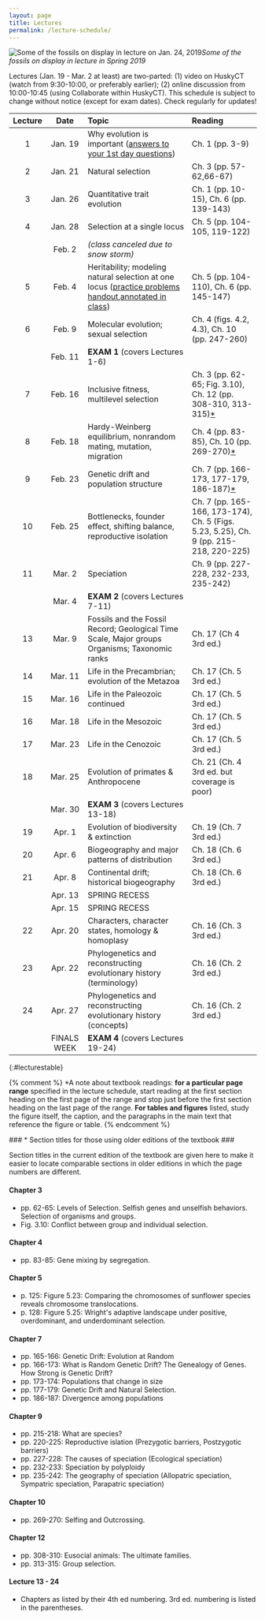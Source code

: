 ```yaml
---
layout: page
title: Lectures
permalink: /lecture-schedule/
---
```

![Some of the fossils on display in lecture on Jan. 24, 2019](../assets/img/fossil-banner.png)_Some of the fossils on display in lecture in Spring 2019_

Lectures (Jan. 19 - Mar. 2 at least) are two-parted: (1) video on HuskyCT (watch from 9:30-10:00, or preferably earlier); (2) online discussion from 10:00-10:45 (using Collaborate within HuskyCT). This schedule is subject to change without notice (except for exam dates). Check regularly for updates!

Lecture |      Date     |                           Topic                                    |      Reading
:-----: | :-----------: | :----------------------------------------------------------------  | :-----------------
1       | Jan. 19       | Why evolution is important ([answers to your 1st day questions](../first-day-questions))     |  Ch. 1 (pp. 3-9)
2       | Jan. 21       | Natural selection                                                  |  Ch. 3 (pp. 57-62,66-67)
3       | Jan. 26       | Quantitative trait evolution                                       |  Ch. 1 (pp. 10-15), Ch. 6 (pp. 139-143)
4       | Jan. 28       | Selection at a single locus                                        |  Ch. 5 (pp. 104-105, 119-122)
        | Feb.  2       | _(class canceled due to snow storm)_                               |  
5       | Feb.  4       | Heritability; modeling natural selection at one locus ([practice problems handout](../assets/pdf/practice.pdf),[annotated in class](../assets/pdf/practice-annotated.pdf)) |  Ch. 5 (pp. 104-110), Ch. 6 (pp. 145-147)
6       | Feb.  9       | Molecular evolution; sexual selection                              |  Ch. 4 (figs. 4.2, 4.3), Ch. 10 (pp. 247-260)
        | Feb. 11       | **EXAM 1**  (covers Lectures 1-6)                                  |  
7       | Feb. 16       | Inclusive fitness, multilevel selection                            |  Ch. 3 (pp. 62-65; Fig. 3.10), Ch. 12 (pp. 308-310, 313-315)[*](#asterisk) 
8       | Feb. 18       | Hardy-Weinberg equilibrium, nonrandom mating, mutation, migration  |  Ch. 4 (pp. 83-85), Ch. 10 (pp. 269-270)[*](#asterisk)
9       | Feb. 23       | Genetic drift and population structure                             |  Ch. 7 (pp. 166-173, 177-179, 186-187)[*](#asterisk)
10      | Feb. 25       | Bottlenecks, founder effect, shifting balance, reproductive isolation |  Ch. 7 (pp. 165-166, 173-174), Ch. 5 (Figs. 5.23, 5.25), Ch. 9 (pp. 215-218, 220-225)
11      | Mar.  2       | Speciation                                                         |  Ch. 9 (pp. 227-228, 232-233, 235-242)
        | Mar.  4       | **EXAM 2** (covers Lectures 7-11)                                  |  
13      | Mar.  9       | Fossils and the Fossil Record; Geological Time Scale, Major groups Organisms; Taxonomic ranks       |  Ch. 17 (Ch 4 3rd ed.)
14      | Mar. 11       | Life in the Precambrian; evolution of the Metazoa                  |  Ch. 17 (Ch. 5 3rd ed.)
15      | Mar. 16       | Life in the Paleozoic continued                                    |  Ch. 17 (Ch. 5 3rd ed.)
16      | Mar. 18       | Life in the Mesozoic                                               |  Ch. 17 (Ch. 5 3rd ed.)
17      | Mar. 23       | Life in the Cenozoic                                               |  Ch. 17 (Ch. 5 3rd ed.)
18      | Mar. 25       | Evolution of primates & Anthropocene                               |  Ch. 21 (Ch. 4 3rd ed. but coverage is poor)
        | Mar. 30       | **EXAM 3** (covers Lectures 13-18)                                 |
19      | Apr.  1       | Evolution of biodiversity & extinction                             |  Ch. 19 (Ch. 7 3rd ed.)
20      | Apr.  6       | Biogeography and major patterns of distribution                    |  Ch. 18 (Ch. 6 3rd ed.)
21      | Apr.  8       | Continental drift; historical biogeography                         |  Ch. 18 (Ch. 6 3rd ed.)
        | Apr. 13       | SPRING RECESS                                                      |  
        | Apr. 15       | SPRING RECESS                                                      |  
22      | Apr. 20       | Characters, character states, homology & homoplasy                 |  Ch. 16 (Ch. 3 3rd ed.)
23      | Apr. 22       | Phylogenetics and reconstructing evolutionary history (terminology)|  Ch. 16 (Ch. 2 3rd ed.)
24      | Apr. 27       | Phylogenetics and reconstructing evolutionary history (concepts)   |  Ch. 16 (Ch. 2 3rd ed.)
        | FINALS WEEK   | **EXAM 4** (covers Lectures 19-24)                                 |
{:#lecturestable}

{% comment %}
*A note about textbook readings: **for a particular page range** specified in the lecture schedule, start reading at the first section heading on the first page of the range and stop just before the first section heading on the last page of the range. **For tables and figures** listed, study the figure itself, the caption, and the paragraphs in the main text that reference the figure or table.
{% endcomment %}

<a name="asterisk">
### * Section titles for those using older editions of the textbook ###

Section titles in the current edition of the textbook are given here to make it easier to locate comparable sections in older editions in which the page numbers are different.

#### Chapter 3 ####

* pp. 62-65: Levels of Selection. Selfish genes and unselfish behaviors. Selection of organisms and groups.
* Fig. 3.10: Conflict between group and individual selection.

#### Chapter 4 ####
* pp. 83-85: Gene mixing by segregation.

#### Chapter 5 ####
* p. 125: Figure 5.23: Comparing the chromosomes of sunflower species reveals chromosome translocations.
* p. 128: Figure 5.25: Wright's adaptive landscape under positive, overdominant, and underdominant selection.

#### Chapter 7 ####

* pp. 165-166: Genetic Drift: Evolution at Random
* pp. 166-173: What is Random Genetic Drift? The Genealogy of Genes. How Strong is Genetic Drift?
* pp. 173-174: Populations that change in size
* pp. 177-179: Genetic Drift and Natural Selection.
* pp. 186-187: Divergence among populations

#### Chapter 9 ####

* pp. 215-218: What are species?
* pp. 220-225: Reproductive islation (Prezygotic barriers, Postzygotic barriers)
* pp. 227-228: The causes of speciation (Ecological speciation)
* pp. 232-233: Speciation by polyploidy
* pp. 235-242: The geography of speciation (Allopatric speciation, Sympatric speciation, Parapatric speciation)

#### Chapter 10 ####

* pp. 269-270: Selfing and Outcrossing.

#### Chapter 12 ####

* pp. 308-310: Eusocial animals: The ultimate families.
* pp. 313-315: Group selection.

#### Lecture 13 - 24 ####

* Chapters as listed by their 4th ed numbering. 3rd ed. numbering is listed in the parentheses. 
